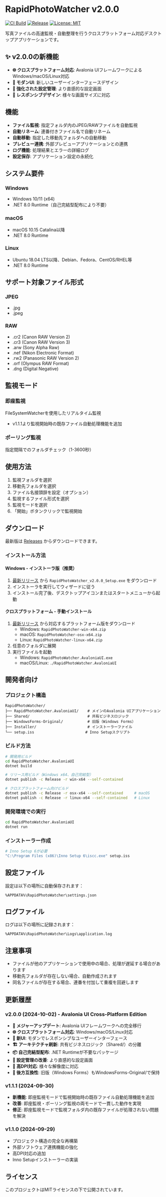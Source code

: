 # RapidPhotoWatcher v2.0.0

[![CI Build](https://github.com/ykmp-dev/RapidPhotoWatcher/actions/workflows/ci.yml/badge.svg)](https://github.com/ykmp-dev/RapidPhotoWatcher/actions/workflows/ci.yml)
[![Release](https://github.com/ykmp-dev/RapidPhotoWatcher/actions/workflows/build-and-release.yml/badge.svg)](https://github.com/ykmp-dev/RapidPhotoWatcher/actions/workflows/build-and-release.yml)
[![License: MIT](https://img.shields.io/badge/License-MIT-yellow.svg)](https://opensource.org/licenses/MIT)

写真ファイルの高速監視・自動整理を行うクロスプラットフォーム対応デスクトップアプリケーションです。

## ✨ v2.0.0の新機能

- **🌐 クロスプラットフォーム対応**: Avalonia UIフレームワークによるWindows/macOS/Linux対応
- **🎨 モダンUI**: 新しいユーザーインターフェースデザイン
- **🔧 強化された設定管理**: より直感的な設定画面
- **📱 レスポンシブデザイン**: 様々な画面サイズに対応

## 機能

- **ファイル監視**: 指定フォルダ内のJPEG/RAWファイルを自動監視
- **自動リネーム**: 連番付きファイル名で自動リネーム
- **自動移動**: 指定した移動先フォルダへの自動移動
- **プレビュー連携**: 外部プレビューアプリケーションとの連携
- **ログ機能**: 処理結果とエラーの詳細ログ
- **設定保存**: アプリケーション設定の永続化

## システム要件

### Windows
- Windows 10/11 (x64)
- .NET 8.0 Runtime（自己完結型配布により不要）

### macOS
- macOS 10.15 Catalina以降
- .NET 8.0 Runtime

### Linux
- Ubuntu 18.04 LTS以降、Debian、Fedora、CentOS/RHEL等
- .NET 8.0 Runtime

## サポート対象ファイル形式

### JPEG
- .jpg
- .jpeg

### RAW
- .cr2 (Canon RAW Version 2)
- .cr3 (Canon RAW Version 3)
- .arw (Sony Alpha Raw)
- .nef (Nikon Electronic Format)
- .rw2 (Panasonic RAW Version 2)
- .orf (Olympus RAW Format)
- .dng (Digital Negative)

## 監視モード

### 即座監視
FileSystemWatcherを使用したリアルタイム監視
- v1.1.1より監視開始時の既存ファイル自動処理機能を追加

### ポーリング監視
指定間隔でのフォルダチェック（1-3600秒）

## 使用方法

1. 監視フォルダを選択
2. 移動先フォルダを選択
3. ファイル名接頭辞を設定（オプション）
4. 監視するファイル形式を選択
5. 監視モードを選択
6. 「開始」ボタンクリックで監視開始

## ダウンロード

最新版は [Releases](https://github.com/ykmp-dev/RapidPhotoWatcher/releases) からダウンロードできます。

### インストール方法

#### Windows - インストーラ版（推奨）
1. [最新リリース](https://github.com/ykmp-dev/RapidPhotoWatcher/releases/latest) から `RapidPhotoWatcher_v2.0.0_Setup.exe` をダウンロード
2. インストーラを実行してウィザードに従う
3. インストール完了後、デスクトップアイコンまたはスタートメニューから起動

#### クロスプラットフォーム - 手動インストール
1. [最新リリース](https://github.com/ykmp-dev/RapidPhotoWatcher/releases/latest) から対応するプラットフォーム版をダウンロード
   - Windows: `RapidPhotoWatcher-win-x64.zip`
   - macOS: `RapidPhotoWatcher-osx-x64.zip`
   - Linux: `RapidPhotoWatcher-linux-x64.zip`
2. 任意のフォルダに展開
3. 実行ファイルを起動
   - Windows: `RapidPhotoWatcher.AvaloniaUI.exe`
   - macOS/Linux: `./RapidPhotoWatcher.AvaloniaUI`

## 開発者向け

### プロジェクト構造

```
RapidPhotoWatcher/
├── RapidPhotoWatcher.AvaloniaUI/    # メインのAvalonia UIアプリケーション
├── Shared/                          # 共有ビジネスロジック
├── WindowsForms-Original/           # 旧版（Windows Forms）
├── Installer/                       # インストーラーファイル
└── setup.iss                       # Inno Setupスクリプト
```

### ビルド方法

```bash
# 開発用ビルド
cd RapidPhotoWatcher.AvaloniaUI
dotnet build

# リリース用ビルド（Windows x64、自己完結型）
dotnet publish -c Release -r win-x64 --self-contained

# クロスプラットフォーム向けビルド
dotnet publish -c Release -r osx-x64 --self-contained     # macOS
dotnet publish -c Release -r linux-x64 --self-contained   # Linux
```

### 開発環境での実行

```bash
cd RapidPhotoWatcher.AvaloniaUI
dotnet run
```

### インストーラー作成

```bash
# Inno Setup 6が必要
"C:\Program Files (x86)\Inno Setup 6\iscc.exe" setup.iss
```

## 設定ファイル

設定は以下の場所に自動保存されます：
```
%APPDATA%\RapidPhotoWatcher\settings.json
```

## ログファイル

ログは以下の場所に記録されます：
```
%APPDATA%\RapidPhotoWatcher\Logs\application.log
```

## 注意事項

- ファイルが他のアプリケーションで使用中の場合、処理が遅延する場合があります
- 移動先フォルダが存在しない場合、自動作成されます
- 同名ファイルが存在する場合、連番を付加して重複を回避します

## 更新履歴

### v2.0.0 (2024-10-02) - Avalonia UI Cross-Platform Edition
- **🌟 メジャーアップデート**: Avalonia UIフレームワークへの完全移行
- **🌐 クロスプラットフォーム対応**: Windows/macOS/Linux対応
- **🎨 新UI**: モダンでレスポンシブなユーザーインターフェース
- **🏗️ アーキテクチャ刷新**: 共有ビジネスロジック（Shared/）の分離
- **📦 自己完結型配布**: .NET Runtimeが不要なパッケージ
- **🔧 設定管理の改善**: より直感的な設定画面
- **📱 高DPI対応**: 様々な解像度に対応
- **🔄 後方互換性**: 旧版（Windows Forms）もWindowsForms-Original/で保持

### v1.1.1 (2024-09-30)
- **新機能**: 即座監視モードで監視開始時の既存ファイル自動処理機能を追加
- **改善**: 即座監視・ポーリング監視の両モードで一貫した動作を実現
- **修正**: 即座監視モードで監視フォルダ内の既存ファイルが処理されない問題を解決

### v1.1.0 (2024-09-29)
- プロジェクト構造の完全な再構築
- 外部ソフトウェア連携機能の強化
- 高DPI対応の追加
- Inno Setupインストーラーの実装

## ライセンス

このプロジェクトはMITライセンスの下で公開されています。